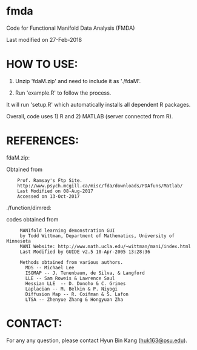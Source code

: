 # fmda
Code for Functional Manifold Data Analysis (FMDA)

Last modified on 27-Feb-2018

# HOW TO USE:
1. Unzip 'fdaM.zip' and need to include it as './fdaM'.

2. Run 'example.R' to follow the process.

It will run 'setup.R' which automatically installs all dependent R packages.

Overall, code uses 1) R and 2) MATLAB (server connected from R).


# REFERENCES:
fdaM.zip:	

Obtained from 

		Prof. Ramsay's Ftp Site.
		http://www.psych.mcgill.ca/misc/fda/downloads/FDAfuns/Matlab/
		Last Modified on 08-Aug-2017
		Accessed on 13-Oct-2017

./function/dimred: 

codes obtained from

		 MANIfold learning demonstration GUI
		 by Todd Wittman, Department of Mathematics, University of Minnesota
		 MANI Website: http://www.math.ucla.edu/~wittman/mani/index.html
		 Last Modified by GUIDE v2.5 10-Apr-2005 13:28:36

 		 Methods obtained from various authors.
 		   MDS -- Michael Lee
		   ISOMAP -- J. Tenenbaum, de Silva, & Langford
		   LLE -- Sam Roweis & Lawrence Saul
		   Hessian LLE  -- D. Donoho & C. Grimes
		   Laplacian -- M. Belkin & P. Niyogi
		   Diffusion Map -- R. Coifman & S. Lafon
		   LTSA -- Zhenyue Zhang & Hongyuan Zha

# CONTACT:
For any any question, please contact Hyun Bin Kang (huk163@psu.edu).

